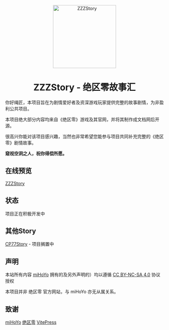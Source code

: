 <p align="center">
  <a href="https://zzzstory.doupoa.site"><img src="https://zzz.mihoyo.com/_nuxt/img/logo.1e072ee.png#/" width="200" height="200" alt="ZZZStory"></a>
</p>

<div align="center">
<h1>ZZZStory - 绝区零故事汇</h1>
</div>

你好绳匠，本项目旨在为剧情爱好者及资深游戏玩家提供完整的故事剧情，为非盈利公共项目。

本项目绝大部分内容均来自《绝区零》游戏及其官网，并将其制作成文档网后开源。

很高兴你能对该项目感兴趣，当然也非常希望您能参与项目共同补充完整的《绝区零》剧情故事。

**窥视空洞之人，祝你得偿所愿。**

## 在线预览

[ZZZStory](https://zzzstory.doupoa.site)

## 状态

项目正在积极开发中

## 其他Story

[CP77Story](https://github.com/doupoa/CP77Story) - 项目搁置中

## 声明

本站所有内容 [miHoYo](https://www.mihoyo.com/) 拥有的及另外声明的）均以遵循 [CC BY-NC-SA 4.0](https://creativecommons.org/licenses/by-nc-sa/4.0/) 协议授权

本项目并非 绝区零 官方网站，与 miHoYo 亦无从属关系。

## 致谢

[miHoYo](https://www.mihoyo.com/)
[绝区零](https://zzz.mihoyo.com/main/)
[VitePress](https://vitepress.dev/)
